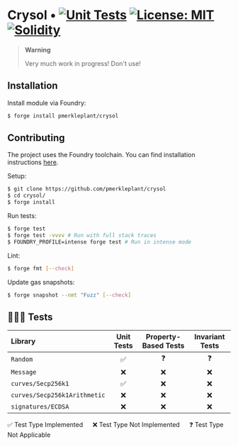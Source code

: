 # Crysol • [![Unit Tests][tests-shield]][tests-shield-url] [![License: MIT][license-shield]][license-shield-url] [![Solidity][solidity-shield]][solidity-shield-url]

> **Warning**
>
> Very much work in progress! Don't use!

## Installation

Install module via Foundry:

```bash
$ forge install pmerkleplant/crysol
```

## Contributing

The project uses the Foundry toolchain. You can find installation instructions [here](https://getfoundry.sh/).

Setup:

```bash
$ git clone https://github.com/pmerkleplant/crysol
$ cd crysol/
$ forge install
```

Run tests:

```bash
$ forge test
$ forge test -vvvv # Run with full stack traces
$ FOUNDRY_PROFILE=intense forge test # Run in intense mode
```

Lint:

```bash
$ forge fmt [--check]
```

Update gas snapshots:

```bash
$ forge snapshot --nmt "Fuzz" [--check]
```

## 👩🏼‍⚖️ Tests

| **Library**                  | **Unit Tests** | **Property-Based Tests** | **Invariant Tests** |
|:---------------------------- |:--------------:|:------------------------:|:-------------------:|
| `Random`                     |        ✅       |             ❓            |          ❓          |
| `Message`                    |        ❌       |             ❌            |          ❌          |
| `curves/Secp256k1`           |        ✅       |             ❌            |          ❌          |
| `curves/Secp256k1Arithmetic` |        ❌       |             ❌            |          ❌          |
| `signatures/ECDSA`           |        ❌       |             ❌            |          ❌          |

✅ Test Type Implemented &emsp; ❌ Test Type Not Implemented &emsp; ❓ Test Type Not Applicable

[tests-shield]: https://github.com/pmerkleplant/crysol/actions/workflows/unit-tests.yml/badge.svg
[tests-shield-url]: https://github.com/pmerkleplant/crysol/actions/workflows/unit-tests.yml

[license-shield]: https://img.shields.io/badge/License-MIT-yellow.svg
[license-shield-url]: https://opensource.org/licenses/MIT

[solidity-shield]: https://img.shields.io/badge/solidity-%3E=0.8.16%20%3C=0.8.21-aa6746
[solidity-shield-url]: https://github.com/pmerkleplant/crysol/actions/workflows/solc-version-tests.yml
